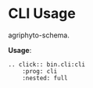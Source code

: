 # CLI Usage

agriphyto-schema.

**Usage**:

```{eval-rst}
.. click:: bin.cli:cli
    :prog: cli
    :nested: full
```
